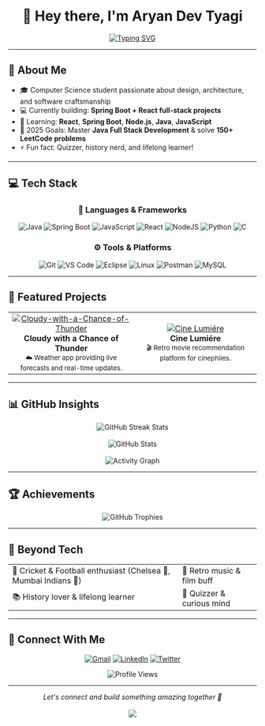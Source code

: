 # <div align="center">👋 Hey there, I'm Aryan Dev Tyagi </div>

<div align="center">
  <a href="https://git.io/typing-svg">
    <img src="https://readme-typing-svg.demolab.com?font=Fira+Code&weight=600&size=28&duration=4000&pause=1000&color=6C63FF&center=true&vCenter=true&width=500&lines=Java+Developer;Full+Stack+Engineer;Problem+Solver;Tech+Enthusiast" alt="Typing SVG">
  </a>
</div>

---

## 🚀 About Me

- 🎓 Computer Science student passionate about design, architecture, and software craftsmanship  
- 💻 Currently building: **Spring Boot + React full-stack projects**  
- 🌱 Learning: **React**, **Spring Boot**, **Node.js**, **Java**, **JavaScript**  
- 🎯 2025 Goals: Master **Java Full Stack Development** & solve **150+ LeetCode problems**  
- ⚡ Fun fact: Quizzer, history nerd, and lifelong learner!  

---

## 💻 Tech Stack

<div align="center">

### 🧩 Languages & Frameworks
![Java](https://img.shields.io/badge/Java-%23ED8B00.svg?style=for-the-badge&logo=openjdk&logoColor=white)
![Spring Boot](https://img.shields.io/badge/Spring%20Boot-6DB33F?style=for-the-badge&logo=springboot&logoColor=fff)
![JavaScript](https://img.shields.io/badge/JavaScript-F7DF1E?style=for-the-badge&logo=javascript&logoColor=black)
![React](https://img.shields.io/badge/React-20232A?style=for-the-badge&logo=react&logoColor=61DAFB)
![NodeJS](https://img.shields.io/badge/Node.js-6DA55F?style=for-the-badge&logo=node.js&logoColor=white)
![Python](https://img.shields.io/badge/Python-3776AB?style=for-the-badge&logo=python&logoColor=white)
![C](https://img.shields.io/badge/C-00599C?style=for-the-badge&logo=c&logoColor=white)

### ⚙️ Tools & Platforms
![Git](https://img.shields.io/badge/Git-F05032?style=for-the-badge&logo=git&logoColor=white)
![VS Code](https://img.shields.io/badge/VS_Code-0078D4?style=for-the-badge&logo=visual%20studio%20code&logoColor=white)
![Eclipse](https://img.shields.io/badge/Eclipse-FE7A16?style=for-the-badge&logo=Eclipse&logoColor=white)
![Linux](https://img.shields.io/badge/Linux-FCC624?style=for-the-badge&logo=linux&logoColor=black)
![Postman](https://img.shields.io/badge/Postman-F76935?style=for-the-badge&logo=postman&logoColor=white)
![MySQL](https://img.shields.io/badge/MySQL-005C84?style=for-the-badge&logo=mysql&logoColor=white)

</div>

---

## 🌟 Featured Projects

<table>
  <tr>
    <td align="center">
      <a href="https://github.com/aryandevtyagi10/Cloudy-with-a-Chance-of-Thunder">
        <img src="https://github-readme-stats.vercel.app/api/pin/?username=aryandevtyagi10&repo=Cloudy-with-a-Chance-of-Thunder&theme=tokyonight" alt="Cloudy-with-a-Chance-of-Thunder" />
      </a>
      <br>
      <b>Cloudy with a Chance of Thunder</b>
      <br>
      <sub>☁️ Weather app providing live forecasts and real-time updates.</sub>
    </td>
    <td align="center">
      <a href="https://github.com/aryandevtyagi10/Cine-Lumiere">
        <img src="https://github-readme-stats.vercel.app/api/pin/?username=aryandevtyagi10&repo=Cine-Lumiere&theme=tokyonight" alt="Cine Lumiére" />
      </a>
      <br>
      <b>Cine Lumiére</b>
      <br>
      <sub>🎬 Retro movie recommendation platform for cinephiles.</sub>
    </td>
  </tr>
</table>

---

## 📊 GitHub Insights

<div align="center">
  <img src="https://streak-stats.demolab.com/?user=aryandevtyagi10&theme=tokyonight&hide_border=true" alt="GitHub Streak Stats" />
  <br><br>
  <img src="https://github-readme-stats.vercel.app/api?username=aryandevtyagi10&show_icons=true&theme=tokyonight&hide_border=true" alt="GitHub Stats" />
  <br><br>
  <img src="https://github-readme-activity-graph.vercel.app/graph?username=aryandevtyagi10&theme=tokyo-night" alt="Activity Graph"/>
</div>

---

## 🏆 Achievements

<div align="center">
  <img src="https://github-profile-trophy.vercel.app/?username=aryandevtyagi10&theme=tokyonight&margin-w=10&margin-h=10&no-frame=true" alt="GitHub Trophies"/>
</div>

---

## 🎯 Beyond Tech

<table>
  <tr>
    <td>🏏 Cricket & Football enthusiast (Chelsea 💙, Mumbai Indians 💛)</td>
    <td>🎵 Retro music & film buff</td>
  </tr>
  <tr>
    <td>📚 History lover & lifelong learner</td>
    <td>🧠 Quizzer & curious mind</td>
  </tr>
</table>

---

## 🤝 Connect With Me

<div align="center">

[![Gmail](https://img.shields.io/badge/Gmail-D14836?style=for-the-badge&logo=gmail&logoColor=white)](mailto:aryandevtyagi2004@gmail.com)
[![LinkedIn](https://img.shields.io/badge/LinkedIn-0077B5?style=for-the-badge&logo=linkedin&logoColor=white)](https://www.linkedin.com/in/aryan-dev-tyagi)
[![Twitter](https://img.shields.io/badge/Twitter-1DA1F2?style=for-the-badge&logo=twitter&logoColor=white)](https://twitter.com/EleventyOne1111)

![Profile Views](https://komarev.com/ghpvc/?username=aryandevtyagi10&style=flat-square&color=blue)

</div>

---

<div align="center">
  <i>Let's connect and build something amazing together 🚀</i>
  <br><br>
  <img src="https://github-profile-summary-cards.vercel.app/api/cards/profile-details?username=aryandevtyagi10&theme=github_dark"/>
</div>
